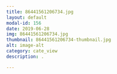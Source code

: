 ```yaml
---
title: 86441561206734.jpg
layout: default
modal-id: 156
date: 2019-06-28
img: 86441561206734.jpg
thumbnail: 86441561206734-thumbnail.jpg
alt: image-alt
category: cate_view
description: .

---
```


